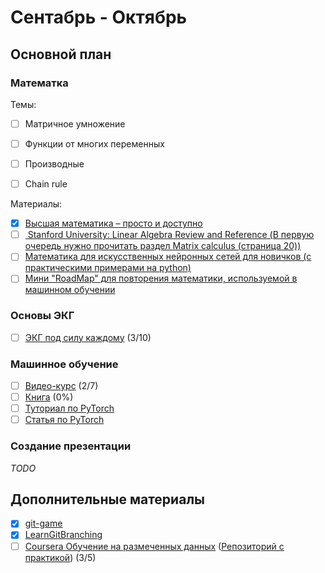 # Сентабрь - Октябрь
## Основной план
### Математка
Темы:
- [ ] Матричное умножение
- [ ] Функции от многих переменных
- [ ] Производные
- [ ] Chain rule


Материалы:
- [x] [Высшая математика – просто и доступно](http://mathprofi.ru/)
- [ ] [ Stanford University: Linear Algebra Review and Reference (В первую очередь нужно прочитать раздел Matrix calculus (страница 20))](http://cs229.stanford.edu/section/cs229-linalg.pdf)
- [ ] [Математика для искусственных нейронных сетей для новичков (с практическими примерами на python)](https://habr.com/ru/post/307004/)
- [ ] [Мини "RoadMap" для повторения математики, используемой в машинном обучении](https://vk.com/mlcourse?w=wall-158557357_3) 
### Основы ЭКГ
- [ ] [ЭКГ под силу каждому](https://www.youtube.com/watch?v=H-TnrZxHbzU&list=PLlNBsfdvoYudukyw5axeXDRxp0jf_gffc) (3/10)
### Машинное обучение
- [ ] [Видео-курс](https://dlcourse.ai/) (2/7)
- [ ] [Книга](https://habr.com/ru/post/456738/) (0%)
- [ ] [Туториал по PyTorch](https://pytorch.org/tutorials/beginner/deep_learning_60min_blitz.html)
- [ ] [Статья по PyTorch](https://habr.com/ru/post/334380/)
### Создание презентации
*TODO*
## Дополнительные материалы
- [x] [git-game](https://github.com/git-game)
- [x] [LearnGitBranching](learngitbranching.js.org)
- [ ] [Coursera Обучение на размеченных данных](https://www.coursera.org/learn/supervised-learning) ([Репозиторий с практикой](https://github.com/sevskii111/supervised-learning)) (3/5)
